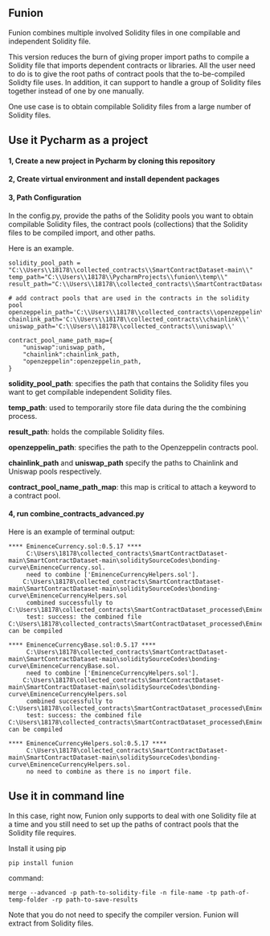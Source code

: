 ## Funion ##
Funion combines multiple involved Solidity files in one compilable and independent Solidity file.

This version reduces the burn of giving proper import paths to compile a Solidity file that imports dependent contracts or libraries. All the user need to do is to give the root paths of contract pools that the to-be-compiled Solidty file uses. In addition, it can support to handle a group of Solidity files together instead of one by one manually.

One use case is to obtain compilable Solidity files from a large number of Solidity files. 

## Use it Pycharm as a project ##

#### 1, Create a new project in Pycharm by cloning this repository ####

#### 2, Create virtual environment and install dependent packages ####

#### 3, Path Configuration ####
In the config.py, provide the paths of the Solidity pools you want to obtain compilable Solidity files, the contract pools (collections) that the Solidity files to be compiled import, and other paths.

Here is an example. 
```
solidity_pool_path = "C:\\Users\\18178\\collected_contracts\\SmartContractDataset-main\\"
temp_path="C:\\Users\\18178\\PycharmProjects\\funion\\temp\\"
result_path="C:\\Users\\18178\\collected_contracts\\SmartContractDataset_processed\\"

# add contract pools that are used in the contracts in the solidity pool
openzeppelin_path='C:\\Users\\18178\\collected_contracts\\openzeppelin\\'
chainlink_path='C:\\Users\\18178\\collected_contracts\\chainlink\\'
uniswap_path='C:\\Users\\18178\\collected_contracts\\uniswap\\'

contract_pool_name_path_map={
    "uniswap":uniswap_path,
    "chainlink":chainlink_path,
    "openzeppelin":openzeppelin_path,
}
```
**solidity_pool_path**: specifies the path that contains the Solidity files you want to get compilable independent Solidity files.

**temp_path**: used to temporarily store file data during the the combining process. 

**result_path**: holds the compilable Solidity files.

**openzeppelin_path**: specifies the path to the Openzeppelin contracts pool. 

**chainlink_path** and **uniswap_path** specify the paths to Chainlink and Uniswap pools respectively.

**contract_pool_name_path_map**: this map is critical to attach a keyword to a contract pool.

#### 4, run combine_contracts_advanced.py ####

Here is an example of terminal output:
```
**** EminenceCurrency.sol:0.5.17 ****
	 C:\Users\18178\collected_contracts\SmartContractDataset-main\SmartContractDataset-main\soliditySourceCodes\bonding-curve\EminenceCurrency.sol.
	 need to combine ['EminenceCurrencyHelpers.sol'].
	C:\Users\18178\collected_contracts\SmartContractDataset-main\SmartContractDataset-main\soliditySourceCodes\bonding-curve\EminenceCurrencyHelpers.sol
	 combined successfully to C:\Users\18178\collected_contracts\SmartContractDataset_processed\EminenceCurrency.sol.
	 test: success: the combined file C:\Users\18178\collected_contracts\SmartContractDataset_processed\EminenceCurrency.sol can be compiled

**** EminenceCurrencyBase.sol:0.5.17 ****
	 C:\Users\18178\collected_contracts\SmartContractDataset-main\SmartContractDataset-main\soliditySourceCodes\bonding-curve\EminenceCurrencyBase.sol.
	 need to combine ['EminenceCurrencyHelpers.sol'].
	C:\Users\18178\collected_contracts\SmartContractDataset-main\SmartContractDataset-main\soliditySourceCodes\bonding-curve\EminenceCurrencyHelpers.sol
	 combined successfully to C:\Users\18178\collected_contracts\SmartContractDataset_processed\EminenceCurrencyBase.sol.
	 test: success: the combined file C:\Users\18178\collected_contracts\SmartContractDataset_processed\EminenceCurrencyBase.sol can be compiled

**** EminenceCurrencyHelpers.sol:0.5.17 ****
	 C:\Users\18178\collected_contracts\SmartContractDataset-main\SmartContractDataset-main\soliditySourceCodes\bonding-curve\EminenceCurrencyHelpers.sol.
	 no need to combine as there is no import file.
```
 
## Use it in command line ##
In this case, right now, Funion only supports to deal with one Solidity file at a time and you still need to set up the paths of contract pools that the Solidity file requires.

Install it using pip
```
pip install funion
```
command:
```
merge --advanced -p path-to-solidity-file -n file-name -tp path-of-temp-folder -rp path-to-save-results

```
Note that you do not need to specify the compiler version. Funion will extract from Solidity files.